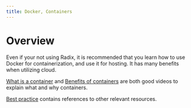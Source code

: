 ```yaml
---
title: Docker, Containers
---
```


# Overview

Even if your not using Radix, it is recommended that you learn how to use Docker for containerization, and use it for hosting. It has many benefits when utilizing cloud.

[What is a container](https://www.youtube.com/watch?v=EnJ7qX9fkcU) and [Benefits of containers](https://www.youtube.com/watch?v=cCTLjAdIQho) are both good videos to explain what and why containers.  

[Best practice](https://radix.equinor.com/docs/topic-docker/) contains references to other relevant resources.

